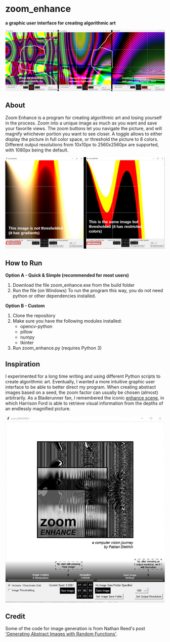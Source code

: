 # zoom_enhance
**a graphic user interface for creating algorithmic art**

![Zoom Example](example_images/zoom-example.jpg)

## About
Zoom Enhance is a program for creating algorithmic art and losing yourself in the process. Zoom into a unique image as much as you want and save your favorite views. The zoom buttons let you navigate the picture, and will magnify whichever portion you want to see closer. A toggle allows to either display the picture in full color space, or threshold the picture to 8 colors. Different output resolutions from 10x10px to 2560x2560px are supported, with 1080px being the default.

![Thresholding](example_images/thresholding-example.jpg)

## How to Run
**Option A - Quick & Simple (recommended for most users)**
1. Download the file zoom_enhance.exe from the build folder
2. Run the file (on Windows)
To run the program this way, you do not need python or other dependencies installed.

**Option B - Custom**
1. Clone the repository
2. Make sure you have the following modules installed:
	- opencv-python
	- pillow
	- numpy
	- tkinter
3. Run zoom_enhance.py (requires Python 3)

## Inspiration
I experimented for a long time writing and using different Python scripts to create algorithmic art. Eventually, I wanted a more intuitive graphic user interface to be able to better direct my program. When creating abstract images based on a seed, the zoom factor can usually be chosen (almost) arbitrarily. As a Bladerunner fan, I remembered the iconic [enhance scene](https://www.youtube.com/watch?v=hHwjceFcF2Q), in which Harrison Ford is able to retrieve visual information from the depths of an endlessly magnified picture.

![Zoom Enhance Start Screen](example_images/start-screen.jpg)

## Credit
Some of the code for image generation is from Nathan Reed's post ['Generating Abstract Images with Random Functions'](http://reedbeta.com/blog/generating-abstract-images-with-random-functions/).
